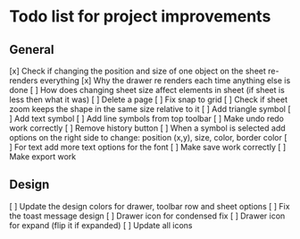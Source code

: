 # Todo list for project improvements

## General

[x] Check if changing the position and size of one object on the sheet re-renders everything
[x] Why the drawer re renders each time anything else is done
[ ] How does changing sheet size affect elements in sheet (if sheet is less then what it was)
[ ] Delete a page
[ ] Fix snap to grid
[ ] Check if sheet zoom keeps the shape in the same size relative to it
[ ] Add triangle symbol
[ ] Add text symbol
[ ] Add line symbols from top toolbar
[ ] Make undo redo work correctly
[ ] Remove history button
[ ] When a symbol  is selected add options on the right side to change: position (x,y), size, color, border color
[ ] For text add more text options for the font
[ ] Make save work correctly
[ ] Make export work

## Design

[ ] Update the design colors for drawer, toolbar row and sheet options
[ ] Fix the toast message design
[ ] Drawer icon for condensed fix
[ ] Drawer icon for expand (flip it if expanded)
[ ] Update all icons